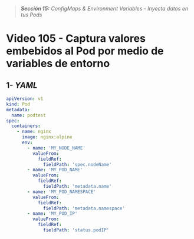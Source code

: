 > _**Sección 15:** ConfigMaps & Environment Variables - Inyecta datos en tus Pods_

# Video 105 - Captura valores embebidos al Pod por medio de variables de entorno

## 1- _YAML_

```yaml
apiVersion: v1
kind: Pod
metadata:
  name: podtest
spec:
  containers:
    - name: nginx
      image: nginx:alpine
      env:
        - name: 'MY_NODE_NAME'
          valueFrom:
            fieldRef:
              fieldPath: 'spec.nodeName'
        - name: 'MY_POD_NAME'
          valueFrom:
            fieldRef:
              fieldPath: 'metadata.name'
        - name: 'MY_POD_NAMESPACE'
          valueFrom:
            fieldRef:
              fieldPath: 'metadata.namespace'
        - name: 'MY_POD_IP'
          valueFrom:
            fieldRef:
              fieldPath: 'status.podIP'

```